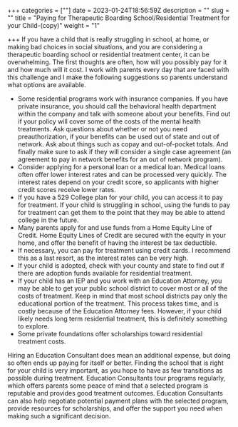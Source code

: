 +++
categories = [""]
date = 2023-01-24T18:56:59Z
description = ""
slug = ""
title = "Paying for Therapeutic Boarding School/Residential Treatment for your Child-(copy)"
weight = "1"

+++
If you have a child that is really struggling in school, at home, or making bad choices in social situations, and you are considering a therapeutic boarding school or residential treatment center, it can be overwhelming. The first thoughts are often, how will you possibly pay for it and how much will it cost. I work with parents every day that are faced with this challenge and I make the following suggestions so parents understand what options are available.

* Some residential programs work with insurance companies. If you have private insurance, you should call the behavioral health department within the company and talk with someone about your benefits. Find out if your policy will cover some of the costs of the mental health treatments. Ask questions about whether or not you need preauthorization, if your benefits can be used out of state and out of network. Ask about things such as copay and out-of-pocket totals. And finally make sure to ask if they will consider a single case agreement (an agreement to pay in network benefits for an out of network program).
* Consider applying for a personal loan or a medical loan. Medical loans often offer lower interest rates and can be processed very quickly. The interest rates depend on your credit score, so applicants with higher credit scores receive lower rates.
* If you have a 529 College plan for your child, you can access it to pay for treatment. If your child is struggling in school, using the funds to pay for treatment can get them to the point that they may be able to attend college in the future.
* Many parents apply for and use funds from a Home Equity Line of Credit. Home Equity Lines of Credit are secured with the equity in your home, and offer the benefit of having the interest be tax deductible.
* If necessary, you can pay for treatment using credit cards. I recommend this as a last resort, as the interest rates can be very high.
* If your child is adopted, check with your county and state to find out if there are adoption funds available for residential treatment.
* If your child has an IEP and you work with an Education Attorney, you may be able to get your public school district to cover most or all of the costs of treatment. Keep in mind that most school districts pay only the educational portion of the treatment. This process takes time, and is costly because of the Education Attorney fees. However, if your child likely needs long term residential treatment, this is definitely something to explore.
* Some private foundations offer scholarships toward residential treatment costs.

Hiring an Education Consultant does mean an additional expense, but doing so often ends up paying for itself or better. Finding the school that is right for your child is very important, as you hope to have as few transitions as possible during treatment. Education Consultants tour programs regularly, which offers parents some peace of mind that a selected program is reputable and provides good treatment outcomes. Education Consultants can also help negotiate potential payment plans with the selected program, provide resources for scholarships, and offer the support you need when making such a significant decision.